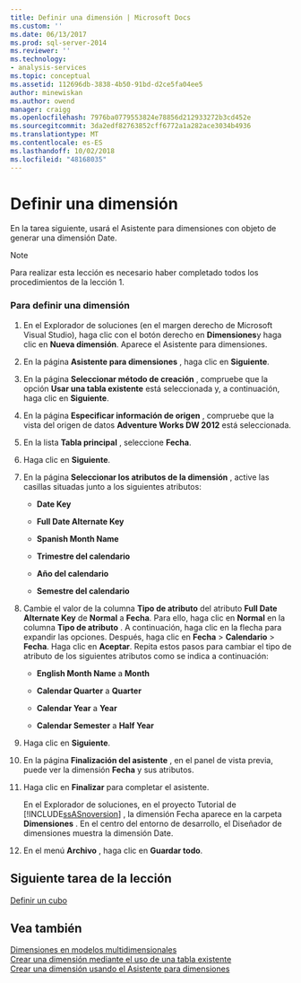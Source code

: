 ```yaml
---
title: Definir una dimensión | Microsoft Docs
ms.custom: ''
ms.date: 06/13/2017
ms.prod: sql-server-2014
ms.reviewer: ''
ms.technology:
- analysis-services
ms.topic: conceptual
ms.assetid: 112696db-3838-4b50-91bd-d2ce5fa04ee5
author: minewiskan
ms.author: owend
manager: craigg
ms.openlocfilehash: 7976ba0779553824e78856d212933272b3cd452e
ms.sourcegitcommit: 3da2edf82763852cff6772a1a282ace3034b4936
ms.translationtype: MT
ms.contentlocale: es-ES
ms.lasthandoff: 10/02/2018
ms.locfileid: "48168035"
---
```

# <a name="defining-a-dimension"></a>Definir una dimensión
  En la tarea siguiente, usará el Asistente para dimensiones con objeto de generar una dimensión Date.  
  
> [!NOTE]  
>  Para realizar esta lección es necesario haber completado todos los procedimientos de la lección 1.  
  
### <a name="to-define-a-dimension"></a>Para definir una dimensión  
  
1.  En el Explorador de soluciones (en el margen derecho de Microsoft Visual Studio), haga clic con el botón derecho en **Dimensiones**y haga clic en **Nueva dimensión**. Aparece el Asistente para dimensiones.  
  
2.  En la página **Asistente para dimensiones** , haga clic en **Siguiente**.  
  
3.  En la página **Seleccionar método de creación** , compruebe que la opción **Usar una tabla existente** está seleccionada y, a continuación, haga clic en **Siguiente**.  
  
4.  En la página **Especificar información de origen** , compruebe que la vista del origen de datos **Adventure Works DW 2012** está seleccionada.  
  
5.  En la lista **Tabla principal** , seleccione **Fecha**.  
  
6.  Haga clic en **Siguiente**.  
  
7.  En la página **Seleccionar los atributos de la dimensión** , active las casillas situadas junto a los siguientes atributos:  
  
    -   **Date Key**  
  
    -   **Full Date Alternate Key**  
  
    -   **Spanish Month Name**  
  
    -   **Trimestre del calendario**  
  
    -   **Año del calendario**  
  
    -   **Semestre del calendario**  
  
8.  Cambie el valor de la columna **Tipo de atributo** del atributo **Full Date Alternate Key** de **Normal** a **Fecha**. Para ello, haga clic en **Normal** en la columna **Tipo de atributo** . A continuación, haga clic en la flecha para expandir las opciones. Después, haga clic en **Fecha** > **Calendario** > **Fecha**. Haga clic en **Aceptar**. Repita estos pasos para cambiar el tipo de atributo de los siguientes atributos como se indica a continuación:  
  
    -   **English Month Name** a **Month**  
  
    -   **Calendar Quarter** a **Quarter**  
  
    -   **Calendar Year** a **Year**  
  
    -   **Calendar Semester** a **Half Year**  
  
9. Haga clic en **Siguiente**.  
  
10. En la página **Finalización del asistente** , en el panel de vista previa, puede ver la dimensión **Fecha** y sus atributos.  
  
11. Haga clic en **Finalizar** para completar el asistente.  
  
     En el Explorador de soluciones, en el proyecto Tutorial de [!INCLUDE[ssASnoversion](../includes/ssasnoversion-md.md)] , la dimensión Fecha aparece en la carpeta **Dimensiones** . En el centro del entorno de desarrollo, el Diseñador de dimensiones muestra la dimensión Date.  
  
12. En el menú **Archivo** , haga clic en **Guardar todo**.  
  
## <a name="next-task-in-lesson"></a>Siguiente tarea de la lección  
 [Definir un cubo](lesson-2-2-defining-a-cube.md)  
  
## <a name="see-also"></a>Vea también  
 [Dimensiones en modelos multidimensionales](multidimensional-models/dimensions-in-multidimensional-models.md)   
 [Crear una dimensión mediante el uso de una tabla existente](multidimensional-models/create-a-dimension-by-using-an-existing-table.md)   
 [Crear una dimensión usando el Asistente para dimensiones](multidimensional-models/create-a-dimension-using-the-dimension-wizard.md)  
  
  
